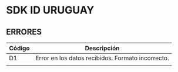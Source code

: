 # SDK ID URUGUAY

## ERRORES

| Código | Descripción                                       |
|--------|---------------------------------------------------|
| D1     | Error en los datos recibidos. Formato incorrecto. |
|        |                                                   |
